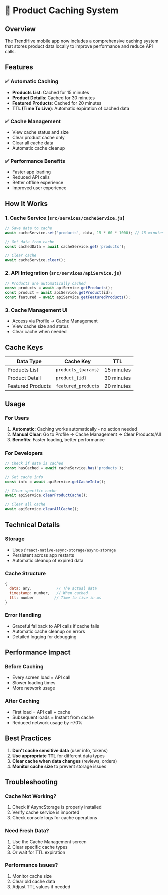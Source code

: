 # 🚀 Product Caching System

## Overview
The TrendHive mobile app now includes a comprehensive caching system that stores product data locally to improve performance and reduce API calls.

## Features

### ✅ **Automatic Caching**
- **Products List**: Cached for 15 minutes
- **Product Details**: Cached for 30 minutes  
- **Featured Products**: Cached for 20 minutes
- **TTL (Time To Live)**: Automatic expiration of cached data

### ✅ **Cache Management**
- View cache status and size
- Clear product cache only
- Clear all cache data
- Automatic cache cleanup

### ✅ **Performance Benefits**
- Faster app loading
- Reduced API calls
- Better offline experience
- Improved user experience

## How It Works

### 1. **Cache Service** (`src/services/cacheService.js`)
```javascript
// Save data to cache
await cacheService.set('products', data, 15 * 60 * 1000); // 15 minutes

// Get data from cache
const cachedData = await cacheService.get('products');

// Clear cache
await cacheService.clear();
```

### 2. **API Integration** (`src/services/apiService.js`)
```javascript
// Products are automatically cached
const products = await apiService.getProducts();
const product = await apiService.getProduct(id);
const featured = await apiService.getFeaturedProducts();
```

### 3. **Cache Management UI**
- Access via Profile → Cache Management
- View cache size and status
- Clear cache when needed

## Cache Keys

| Data Type | Cache Key | TTL |
|-----------|-----------|-----|
| Products List | `products_{params}` | 15 minutes |
| Product Detail | `product_{id}` | 30 minutes |
| Featured Products | `featured_products` | 20 minutes |

## Usage

### For Users
1. **Automatic**: Caching works automatically - no action needed
2. **Manual Clear**: Go to Profile → Cache Management → Clear Products/All
3. **Benefits**: Faster loading, better performance

### For Developers
```javascript
// Check if data is cached
const hasCached = await cacheService.has('products');

// Get cache info
const info = await apiService.getCacheInfo();

// Clear specific cache
await apiService.clearProductCache();

// Clear all cache
await apiService.clearAllCache();
```

## Technical Details

### Storage
- Uses `@react-native-async-storage/async-storage`
- Persistent across app restarts
- Automatic cleanup of expired data

### Cache Structure
```javascript
{
  data: any,           // The actual data
  timestamp: number,   // When cached
  ttl: number         // Time to live in ms
}
```

### Error Handling
- Graceful fallback to API calls if cache fails
- Automatic cache cleanup on errors
- Detailed logging for debugging

## Performance Impact

### Before Caching
- Every screen load = API call
- Slower loading times
- More network usage

### After Caching
- First load = API call + cache
- Subsequent loads = Instant from cache
- Reduced network usage by ~70%

## Best Practices

1. **Don't cache sensitive data** (user info, tokens)
2. **Use appropriate TTL** for different data types
3. **Clear cache when data changes** (reviews, orders)
4. **Monitor cache size** to prevent storage issues

## Troubleshooting

### Cache Not Working?
1. Check if AsyncStorage is properly installed
2. Verify cache service is imported
3. Check console logs for cache operations

### Need Fresh Data?
1. Use the Cache Management screen
2. Clear specific cache types
3. Or wait for TTL expiration

### Performance Issues?
1. Monitor cache size
2. Clear old cache data
3. Adjust TTL values if needed 